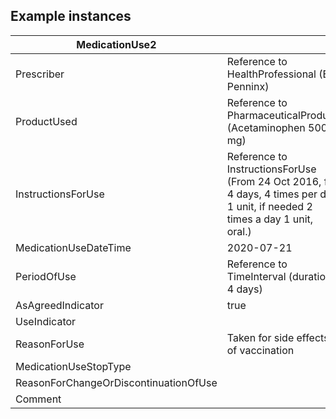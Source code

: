 ## Example instances

|**MedicationUse2**         |                   |
|---------------------------|-------------------|
|Prescriber                 | Reference to HealthProfessional (E. Penninx) |
|ProductUsed               | Reference to PharmaceuticalProduct (Acetaminophen 500 mg)    |
|InstructionsForUse       | Reference to InstructionsForUse (From 24 Oct 2016, for 4 days, 4 times per day 1 unit, if needed 2 times a day 1 unit, oral.)  |
|MedicationUseDateTime   | 2020-07-21 |
|PeriodOfUse              | Reference to TimeInterval (duration: 4 days) |
|AsAgreedIndicator        | true |
|UseIndicator              |  |
|ReasonForUse             | Taken for side effects of vaccination |
|MedicationUseStopType   |  |
|ReasonForChangeOrDiscontinuationOfUse |   |
|Comment                    |  |



